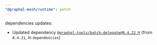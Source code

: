 ```yaml
---
"@graphql-mesh/runtime": patch
---
```

dependencies updates:
  - Updated dependency [`@graphql-tools/batch-delegate@8.4.22` ↗︎](https://www.npmjs.com/package/@graphql-tools/batch-delegate/v/8.4.22) (from `8.4.21`, in `dependencies`)
